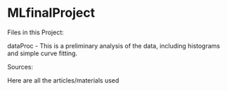# MLfinalProject


Files in this Project:
  
  dataProc - This is a preliminary analysis of the data, including histograms and simple curve fitting.


Sources:
  
  Here are all the articles/materials used
  
  
